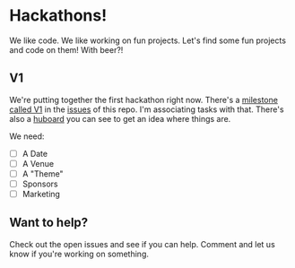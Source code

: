 # Hackathons!

We like code. We like working on fun projects. Let's find some fun projects and code
on them! With beer?!

## V1

We're putting together the first hackathon right now. There's a [milestone called V1][V1]
in the [issues][issues] of this repo. I'm associating tasks with that. There's also a
[huboard][board] you can see to get an idea where things are.

We need:

- [ ] A Date
- [ ] A Venue
- [ ] A "Theme"
- [ ] Sponsors
- [ ] Marketing

## Want to help?

Check out the open issues and see if you can help. Comment and let us know if you're working
on something.

[issues]: https://github.com/OpenHack-Cincinnati/hackathons/issues
[board]: http://huboard.com/OpenHack-Cincinnati/hackathons/board
[V1]: https://github.com/OpenHack-Cincinnati/hackathons/issues?milestone=1&page=1&state=open

